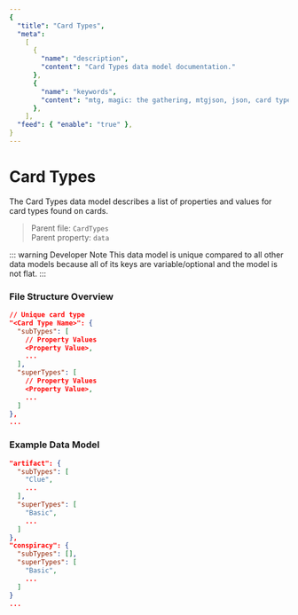 ```yaml
---
{
  "title": "Card Types",
  "meta":
    [
      {
        "name": "description",
        "content": "Card Types data model documentation."
      },
      {
        "name": "keywords",
        "content": "mtg, magic: the gathering, mtgjson, json, card types"
      },
    ],
  "feed": { "enable": "true" },
}
---
```


# Card Types

The Card Types data model describes a list of properties and values for card types found on cards.

> Parent file: `CardTypes`  
> Parent property: `data`

::: warning Developer Note
This data model is unique compared to all other data models because all of its keys are variable/optional and the model is not flat.
:::

### File Structure Overview

```json
// Unique card type
"<Card Type Name>": {
  "subTypes": [
    // Property Values
    <Property Value>,
    ...
  ],
  "superTypes": [
    // Property Values
    <Property Value>,
    ...
  ]
},
...
```

### Example Data Model

```json
"artifact": {
  "subTypes": [
    "Clue",
    ...
  ],
  "superTypes": [
    "Basic",
    ...
  ]
},
"conspiracy": {
  "subTypes": [],
  "superTypes": [
    "Basic",
    ...
  ]
}
...
```
